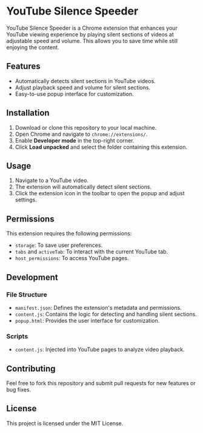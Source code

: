 # YouTube Silence Speeder

YouTube Silence Speeder is a Chrome extension that enhances your YouTube viewing experience by playing silent sections of videos at adjustable speed and volume. This allows you to save time while still enjoying the content.

## Features
- Automatically detects silent sections in YouTube videos.
- Adjust playback speed and volume for silent sections.
- Easy-to-use popup interface for customization.

## Installation
1. Download or clone this repository to your local machine.
2. Open Chrome and navigate to `chrome://extensions/`.
3. Enable **Developer mode** in the top-right corner.
4. Click **Load unpacked** and select the folder containing this extension.

## Usage
1. Navigate to a YouTube video.
2. The extension will automatically detect silent sections.
3. Click the extension icon in the toolbar to open the popup and adjust settings.

## Permissions
This extension requires the following permissions:
- `storage`: To save user preferences.
- `tabs` and `activeTab`: To interact with the current YouTube tab.
- `host_permissions`: To access YouTube pages.

## Development
### File Structure
- `manifest.json`: Defines the extension's metadata and permissions.
- `content.js`: Contains the logic for detecting and handling silent sections.
- `popup.html`: Provides the user interface for customization.

### Scripts
- `content.js`: Injected into YouTube pages to analyze video playback.

## Contributing
Feel free to fork this repository and submit pull requests for new features or bug fixes.

## License
This project is licensed under the MIT License.
